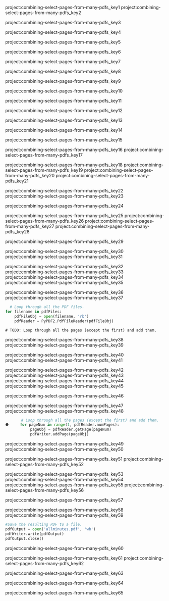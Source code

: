project:combining-select-pages-from-many-pdfs_key1
project:combining-select-pages-from-many-pdfs_key2


project:combining-select-pages-from-many-pdfs_key3


project:combining-select-pages-from-many-pdfs_key4


project:combining-select-pages-from-many-pdfs_key5


project:combining-select-pages-from-many-pdfs_key6


project:combining-select-pages-from-many-pdfs_key7


project:combining-select-pages-from-many-pdfs_key8


project:combining-select-pages-from-many-pdfs_key9


project:combining-select-pages-from-many-pdfs_key10


project:combining-select-pages-from-many-pdfs_key11


project:combining-select-pages-from-many-pdfs_key12


project:combining-select-pages-from-many-pdfs_key13


project:combining-select-pages-from-many-pdfs_key14


project:combining-select-pages-from-many-pdfs_key15


project:combining-select-pages-from-many-pdfs_key16
project:combining-select-pages-from-many-pdfs_key17



project:combining-select-pages-from-many-pdfs_key18
project:combining-select-pages-from-many-pdfs_key19
project:combining-select-pages-from-many-pdfs_key20
project:combining-select-pages-from-many-pdfs_key21


project:combining-select-pages-from-many-pdfs_key22
project:combining-select-pages-from-many-pdfs_key23


project:combining-select-pages-from-many-pdfs_key24


project:combining-select-pages-from-many-pdfs_key25
project:combining-select-pages-from-many-pdfs_key26
project:combining-select-pages-from-many-pdfs_key27
project:combining-select-pages-from-many-pdfs_key28


project:combining-select-pages-from-many-pdfs_key29


project:combining-select-pages-from-many-pdfs_key30
project:combining-select-pages-from-many-pdfs_key31



project:combining-select-pages-from-many-pdfs_key32
project:combining-select-pages-from-many-pdfs_key33
project:combining-select-pages-from-many-pdfs_key34
project:combining-select-pages-from-many-pdfs_key35


project:combining-select-pages-from-many-pdfs_key36
project:combining-select-pages-from-many-pdfs_key37
```python
  # Loop through all the PDF files.
for filename in pdfFiles:
    pdfFileObj = open(filename, 'rb')
    pdfReader = PyPDF2.PdfFileReader(pdfFileObj)
```
    # TODO: Loop through all the pages (except the first) and add them.

project:combining-select-pages-from-many-pdfs_key38
project:combining-select-pages-from-many-pdfs_key39


project:combining-select-pages-from-many-pdfs_key40
project:combining-select-pages-from-many-pdfs_key41



project:combining-select-pages-from-many-pdfs_key42
project:combining-select-pages-from-many-pdfs_key43
project:combining-select-pages-from-many-pdfs_key44
project:combining-select-pages-from-many-pdfs_key45


project:combining-select-pages-from-many-pdfs_key46


project:combining-select-pages-from-many-pdfs_key47
project:combining-select-pages-from-many-pdfs_key48
```python
       # Loop through all the pages (except the first) and add them.
❶     for pageNum in range(1, pdfReader.numPages):
           pageObj = pdfReader.getPage(pageNum)
           pdfWriter.addPage(pageObj)
```
project:combining-select-pages-from-many-pdfs_key49
project:combining-select-pages-from-many-pdfs_key50


project:combining-select-pages-from-many-pdfs_key51
project:combining-select-pages-from-many-pdfs_key52



project:combining-select-pages-from-many-pdfs_key53
project:combining-select-pages-from-many-pdfs_key54
project:combining-select-pages-from-many-pdfs_key55
project:combining-select-pages-from-many-pdfs_key56


project:combining-select-pages-from-many-pdfs_key57


project:combining-select-pages-from-many-pdfs_key58
project:combining-select-pages-from-many-pdfs_key59
```python
#Save the resulting PDF to a file.
pdfOutput = open('allminutes.pdf', 'wb')
pdfWriter.write(pdfOutput)
pdfOutput.close()
```
project:combining-select-pages-from-many-pdfs_key60


project:combining-select-pages-from-many-pdfs_key61
project:combining-select-pages-from-many-pdfs_key62


project:combining-select-pages-from-many-pdfs_key63


project:combining-select-pages-from-many-pdfs_key64


project:combining-select-pages-from-many-pdfs_key65
